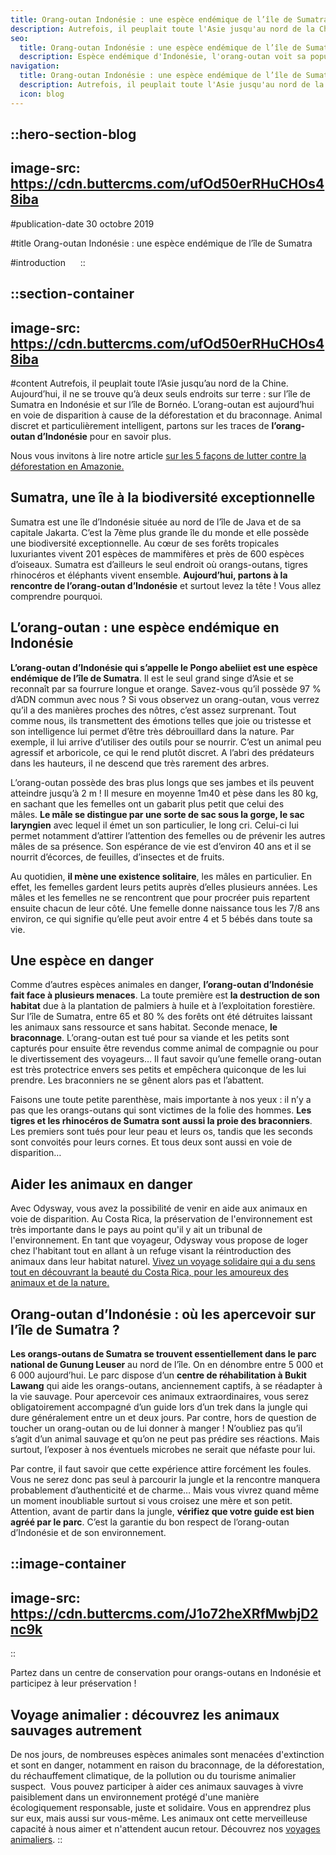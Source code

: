 ```yaml
---
title: Orang-outan Indonésie : une espèce endémique de l’île de Sumatra
description: Autrefois, il peuplait toute l'Asie jusqu'au nord de la Chine. Aujourd'hui, il ne se trouve qu'a deux seuls endroits sur terre : sur l'île de Sumatra en Indonésie et sur l'île de Bornéo. L'orang-outan est aujourd'hui en voie de disparition a cause de la déforestation et du braconnage. Animal ...
seo:
  title: Orang-outan Indonésie : une espèce endémique de l’île de Sumatra | Blog Odysway
  description: Espèce endémique d'Indonésie, l'orang-outan voit sa population diminuer d’année en année à cause de la déforestation et du braconnage.
navigation:
  title: Orang-outan Indonésie : une espèce endémique de l’île de Sumatra
  description: Autrefois, il peuplait toute l'Asie jusqu'au nord de la Chine. Aujourd'hui, il ne se trouve qu'a deux seuls endroits sur terre : sur l'île de Sumatra en Indonésie et sur l'île de Bornéo. L'orang-outan est aujourd'hui en voie de disparition a cause de la déforestation et du braconnage. Animal ...
  icon: blog
---
```


::hero-section-blog
---
image-src: https://cdn.buttercms.com/ufOd50erRHuCHOs48iba
---
#publication-date
30 octobre 2019

#title
Orang-outan Indonésie : une espèce endémique de l’île de Sumatra

#introduction
    
::

::section-container
---
image-src: https://cdn.buttercms.com/ufOd50erRHuCHOs48iba
---
#content
Autrefois, il peuplait toute l’Asie jusqu’au nord de la Chine. Aujourd’hui, il ne se trouve qu’à deux seuls endroits sur terre : sur l’île de Sumatra en Indonésie et sur l’île de Bornéo. L’orang-outan est aujourd’hui en voie de disparition à cause de la déforestation et du braconnage. Animal discret et particulièrement intelligent, partons sur les traces de **l’orang-outan d’Indonésie** pour en savoir plus.

Nous vous invitons à lire notre article [sur les 5 façons de lutter contre la déforestation en Amazonie.](https://odysway.com/5-facons-lutter-contre-deforestation-amazonie)

## Sumatra, une île à la biodiversité exceptionnelle

Sumatra est une île d’Indonésie située au nord de l’île de Java et de sa capitale Jakarta. C’est la 7ème plus grande île du monde et elle possède une biodiversité exceptionnelle. Au cœur de ses forêts tropicales luxuriantes vivent 201 espèces de mammifères et près de 600 espèces d’oiseaux. Sumatra est d’ailleurs le seul endroit où orangs-outans, tigres rhinocéros et éléphants vivent ensemble. **Aujourd’hui, partons à la rencontre de l’orang-outan d’Indonésie** et surtout levez la tête ! Vous allez comprendre pourquoi.

## L’orang-outan : une espèce endémique en Indonésie

**L’orang-outan d’Indonésie qui s’appelle le Pongo abeliiet est une espèce endémique de l’île de Sumatra**. Il est le seul grand singe d’Asie et se reconnaît par sa fourrure longue et orange. Savez-vous qu’il possède 97 % d’ADN commun avec nous ? Si vous observez un orang-outan, vous verrez qu’il a des manières proches des nôtres, c’est assez surprenant. Tout comme nous, ils transmettent des émotions telles que joie ou tristesse et son intelligence lui permet d’être très débrouillard dans la nature. Par exemple, il lui arrive d’utiliser des outils pour se nourrir. C’est un animal peu agressif et arboricole, ce qui le rend plutôt discret. A l’abri des prédateurs dans les hauteurs, il ne descend que très rarement des arbres.

L’orang-outan possède des bras plus longs que ses jambes et ils peuvent atteindre jusqu’à 2 m ! Il mesure en moyenne 1m40 et pèse dans les 80 kg, en sachant que les femelles ont un gabarit plus petit que celui des mâles. **Le mâle se distingue par une sorte de sac sous la gorge, le sac laryngien** avec lequel il émet un son particulier, le long cri. Celui-ci lui permet notamment d’attirer l’attention des femelles ou de prévenir les autres mâles de sa présence. Son espérance de vie est d’environ 40 ans et il se nourrit d’écorces, de feuilles, d’insectes et de fruits.

Au quotidien, **il mène une existence solitaire**, les mâles en particulier. En effet, les femelles gardent leurs petits auprès d’elles plusieurs années. Les mâles et les femelles ne se rencontrent que pour procréer puis repartent ensuite chacun de leur côté. Une femelle donne naissance tous les 7/8 ans environ, ce qui signifie qu’elle peut avoir entre 4 et 5 bébés dans toute sa vie.

## Une espèce en danger

Comme d’autres espèces animales en danger, **l’orang-outan d’Indonésie fait face à plusieurs menaces**. La toute première est **la destruction de son habitat** due à la plantation de palmiers à huile et à l’exploitation forestière. Sur l’île de Sumatra, entre 65 et 80 % des forêts ont été détruites laissant les animaux sans ressource et sans habitat. Seconde menace, **le braconnage**. L’orang-outan est tué pour sa viande et les petits sont capturés pour ensuite être revendus comme animal de compagnie ou pour le divertissement des voyageurs… Il faut savoir qu’une femelle orang-outan est très protectrice envers ses petits et empêchera quiconque de les lui prendre. Les braconniers ne se gênent alors pas et l’abattent. 

Faisons une toute petite parenthèse, mais importante à nos yeux : il n’y a pas que les orangs-outans qui sont victimes de la folie des hommes. **Les tigres et les rhinocéros de Sumatra sont aussi la proie des braconniers**. Les premiers sont tués pour leur peau et leurs os, tandis que les seconds sont convoités pour leurs cornes. Et tous deux sont aussi en voie de disparition…

## Aider les animaux en danger

Avec Odysway, vous avez la possibilité de venir en aide aux animaux en voie de disparition. Au Costa Rica, la préservation de l'environnement est très importante dans le pays au point qu'il y ait un tribunal de l'environnement. En tant que voyageur, Odysway vous propose de loger chez l'habitant tout en allant à un refuge visant la réintroduction des animaux dans leur habitat naturel. [Vivez un voyage solidaire qui a du sens tout en découvrant la beauté du Costa Rica, pour les amoureux des animaux et de la nature.](https://odysway.com/voyages/refuge-animaux-costa-rica?utm_source=article&utm_medium=blog&utm_campaign=orang+outan)

## Orang-outan d’Indonésie : où les apercevoir sur l’île de Sumatra ?

**Les orangs-outans de Sumatra se trouvent essentiellement dans le parc national de Gunung Leuser** au nord de l’île. On en dénombre entre 5 000 et 6 000 aujourd’hui. Le parc dispose d’un **centre de réhabilitation à Bukit Lawang** qui aide les orangs-outans, anciennement captifs, à se réadapter à la vie sauvage. Pour apercevoir ces animaux extraordinaires, vous serez obligatoirement accompagné d’un guide lors d’un trek dans la jungle qui dure généralement entre un et deux jours. Par contre, hors de question de toucher un orang-outan ou de lui donner à manger ! N’oubliez pas qu’il s’agit d’un animal sauvage et qu’on ne peut pas prédire ses réactions. Mais surtout, l’exposer à nos éventuels microbes ne serait que néfaste pour lui.

Par contre, il faut savoir que cette expérience attire forcément les foules. Vous ne serez donc pas seul à parcourir la jungle et la rencontre manquera probablement d’authenticité et de charme… Mais vous vivrez quand même un moment inoubliable surtout si vous croisez une mère et son petit. Attention, avant de partir dans la jungle, **vérifiez que votre guide est bien agréé par le parc**. C’est la garantie du bon respect de l’orang-outan d’Indonésie et de son environnement.

::image-container
---
image-src: https://cdn.buttercms.com/J1o72heXRfMwbjD2nc9k
---
::

Partez dans un centre de conservation pour orangs-outans en Indonésie et participez à leur préservation !

## Voyage animalier : découvrez les animaux sauvages autrement

De nos jours, de nombreuses espèces animales sont menacées d'extinction et sont en danger, notamment en raison du braconnage, de la déforestation, du réchauffement climatique, de la pollution ou du tourisme animalier suspect.  Vous pouvez participer à aider ces animaux sauvages à vivre paisiblement dans un environnement protégé d'une manière écologiquement responsable, juste et solidaire. Vous en apprendrez plus sur eux, mais aussi sur vous-même. Les animaux ont cette merveilleuse capacité à nous aimer et n'attendent aucun retour. Découvrez nos [voyages animaliers](https://odysway.com/thematiques/voyage-animalier).
::
